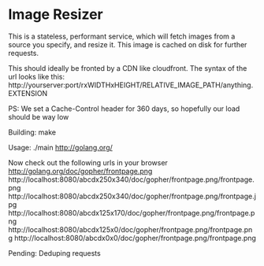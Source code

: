 # Image Resizer

This is a stateless, performant service, which will fetch images from a source you specify,
and resize it. This image is cached on disk for further requests.

This should ideally be fronted by a CDN like cloudfront. The syntax of the url looks like this:
http://yourserver:port/rxWIDTHxHEIGHT/RELATIVE_IMAGE_PATH/anything.EXTENSION

PS: We set a Cache-Control header for 360 days, so hopefully our load should be way low

Building:
  make

Usage:
  ./main http://golang.org/

Now check out the following urls in your browser
  http://golang.org/doc/gopher/frontpage.png
  http://localhost:8080/abcdx250x340/doc/gopher/frontpage.png/frontpage.png
  http://localhost:8080/abcdx250x340/doc/gopher/frontpage.png/frontpage.jpg
  http://localhost:8080/abcdx125x170/doc/gopher/frontpage.png/frontpage.png
  http://localhost:8080/abcdx125x0/doc/gopher/frontpage.png/frontpage.png
  http://localhost:8080/abcdx0x0/doc/gopher/frontpage.png/frontpage.png

Pending:
  Deduping requests
